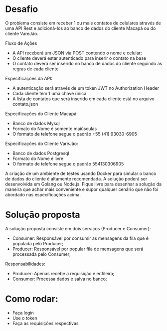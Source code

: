 # Desafio
O problema consiste em receber 1 ou mais contatos de celulares através de uma API Rest e adicioná-los ao banco de dados do cliente Macapá ou do cliente VareJão.

Fluxo de Ações
- A API receberá um JSON via POST contendo o nome e celular;
- O cliente deverá estar autenticado para inserir o contato na base
- O contato deverá ser inserido no banco de dados do cliente seguindo as regras de cada cliente

Especificações da API:
- A autenticação será através de um token JWT no Authorization Header
- Cada cliente tem 1 uma chave única
- A lista de contatos que será inserido em cada cliente está no arquivo contato.json

Especificações do Cliente Macapá:
- Banco de dados Mysql
- Formato do Nome é somente maiúsculas
- O formato de telefone segue o padrão +55 (41) 93030-6905

Especificações do Cliente VareJão:
- Banco de dados Postgresql
- Formato do Nome é livre
- O formato de telefone segue o padrão 554130306905

A criação de um ambiente de testes usando Docker para simular o banco de dados do cliente é altamente recomendada. A solução poderá ser desenvolvida em Golang ou Node.js. Fique livre para desenhar a solução da maneira que achar mais conveniente e supor qualquer cenário que não foi abordado nas especificações acima.

# Solução proposta
A solução proposta consiste em dois serviços (Producer e Consumer):
- Consumer: Responsável por consumir as mensagens da fila que é populada pelo Producer;
- Producer: Responsável por popular fila de mensagens que será processada pelo Consumer;

Responsabilidades:
- Producer: Apenas recebe a requisição e enfileira;
- Consumer: Processa dados e salva no banco;

# Como rodar: 
- Faça login
- Use o token
- Faça as requisições respectivas